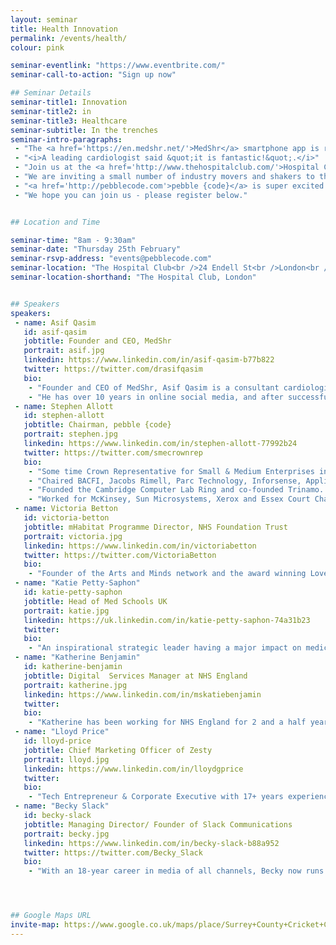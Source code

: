 ```yaml
---
layout: seminar
title: Health Innovation
permalink: /events/health/
colour: pink

seminar-eventlink: "https://www.eventbrite.com/"
seminar-call-to-action: "Sign up now"

## Seminar Details
seminar-title1: Innovation
seminar-title2: in
seminar-title3: Healthcare
seminar-subtitle: In the trenches
seminar-intro-paragraphs:
 - "The <a href='https://en.medshr.net/'>MedShr</a> smartphone app is revolutionising diagnostics in cardiology, by securely and easily sharing cases amongst leading practitioners. Developed by leading cardiologist <a href='#asif-qasim'>Dr Asif Qasim</a> (Trinity College Cambridge), and with rapid viral adoption, it truly is innovation in action!"
 - "<i>A leading cardiologist said &quot;it is fantastic!&quot;.</i>"
 - "Join us at the <a href='http://www.thehospitalclub.com/'>Hospital Club</a> in London and hear how Dr Qasim did it and share your opinions on the impact of the digital revolution on health."
 - "We are inviting a small number of industry movers and shakers to this informal roundtable breakfast in a move to facilitate connections and debate, and uncover the secret sauce for making innovation happen in Health. "
 - "<a href='http://pebblecode.com'>pebble {code}</a> is super excited about healthcare innovation and transformation and believes that a big part of the answer lies in innovative and open digital solutions, and that full scale digital transformation is imminent - in our view, the UK is at the forefront. <a href='http://pebblecode.com'>pebble {code}</a> has been working to bridge the tech and health industries for a number of years - delivering digital solutions ranging from competitive intelligence to patient journeys - we are passionate about being part of the conversation."
 - "We hope you can join us - please register below."


## Location and Time

seminar-time: "8am - 9:30am"
seminar-date: "Thursday 25th February"
seminar-rsvp-address: "events@pebblecode.com"
seminar-location: "The Hospital Club<br />24 Endell St<br />London<br />WC2H 9HQ"
seminar-location-shorthand: "The Hospital Club, London"


## Speakers
speakers:
 - name: Asif Qasim
   id: asif-qasim
   jobtitle: Founder and CEO, MedShr
   portrait: asif.jpg
   linkedin: https://www.linkedin.com/in/asif-qasim-b77b822
   twitter: https://twitter.com/drasifqasim
   bio:
    - "Founder and CEO of MedShr, Asif Qasim is a consultant cardiologist and NHS Clinical Director based in London, England."
    - "He has over 10 years in online social media, and after successfully launching a case discussion network for cardiologists, he is now leading the MedShr team to build this global, multi-specialty network for doctors."
 - name: Stephen Allott
   id: stephen-allott
   jobtitle: Chairman, pebble {code}
   portrait: stephen.jpg
   linkedin: https://www.linkedin.com/in/stephen-allott-77992b24
   twitter: https://twitter.com/smecrownrep
   bio:
    - "Some time Crown Representative for Small & Medium Enterprises in the Cabinet Office and UK delegate for the D5."
    - "Chaired BACFI, Jacobs Rimell, Parc Technology, Inforsense, Applied Generics, COE Group Plc, The Red Gate Council of Advisers, Tideway Systems and Trinamo. NXD on Bright Computing, Trampoline and Zeus."
    - "Founded the Cambridge Computer Lab Ring and co-founded Trinamo. President, CFO and main board director of Micromuse Inc. (NASDAQ: MUSE)."
    - "Worked for McKinsey, Sun Microsystems, Xerox and Essex Court Chambers. Graduate of Trinity College Cambridge, Barrister (Gray’s Inn), Member of the Bar Council of England and Wales, City Fellow of Hughes Hall Cambridge University."
 - name: Victoria Betton
   id: victoria-betton
   jobtitle: mHabitat Programme Director, NHS Foundation Trust
   portrait: victoria.jpg
   linkedin: https://www.linkedin.com/in/victoriabetton
   twitter: https://twitter.com/VictoriaBetton
   bio:
    - "Founder of the Arts and Minds network and the award winning Love Arts Leeds – the first of its kind in England, exploring the relationship between arts, mental health and wellbeing. Her writing includes various published journal articles, an e-book Social Media in Mental Health Practice, alongside her blog."
 - name: "Katie Petty-Saphon"
   id: katie-petty-saphon
   jobtitle: Head of Med Schools UK
   portrait: katie.jpg
   linkedin: https://uk.linkedin.com/in/katie-petty-saphon-74a31b23
   twitter:
   bio:
    - "An inspirational strategic leader having a major impact on medical education in the UK, Katie has led Med Schools UK for over 12 years."
 - name: "Katherine Benjamin"
   id: katherine-benjamin
   jobtitle: Digital  Services Manager at NHS England
   portrait: katherine.jpg
   linkedin: https://www.linkedin.com/in/mskatiebenjamin
   twitter:
   bio:
    - "Katherine has been working for NHS England for 2 and a half years. She is involved in work related to the use of digital tools to empower patients to exercise greater control in their health and care journeys."
 - name: "Lloyd Price"
   id: lloyd-price
   jobtitle: Chief Marketing Officer of Zesty
   portrait: lloyd.jpg
   linkedin: https://www.linkedin.com/in/lloydgprice
   twitter:
   bio:
    - "Tech Entrepreneur & Corporate Executive with 17+ years experience; Lloyd co-founded Zesty in 2012, quickly turning it into one of the leading Digital Health brands in Europe."
 - name: "Becky Slack"
   id: becky-slack
   jobtitle: Managing Director/ Founder of Slack Communications
   portrait: becky.jpg
   linkedin: https://www.linkedin.com/in/becky-slack-b88a952
   twitter: https://twitter.com/Becky_Slack
   bio:
    - "With an 18-year career in media of all channels, Becky now runs slack communications alongside writing for The Guardian, The Independent, and New Statesman."




## Google Maps URL
invite-map: https://www.google.co.uk/maps/place/Surrey+County+Cricket+Club/@51.483612,-0.11492,15z/data=!4m2!3m1!1s0x0:0xf09a6ef184954e68?sa=X&ved=0CJABEPwSMA1qFQoTCKatle_TlMYCFckj2wodDEYAbw
---
```



